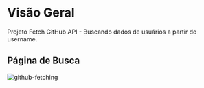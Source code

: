 # Visão Geral
Projeto Fetch GitHub API - Buscando dados de usuários a partir do username.

## Página de Busca
![github-fetching](https://github.com/mariliatostesdev/github-fetching/assets/133540781/4dbe42cd-d84b-4d9c-8797-94f6b0ae2249)

